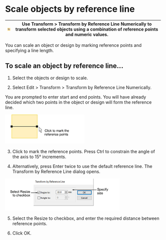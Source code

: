 # Scale objects by reference line

| ![TransformByReferenceLineNumerically.png](assets/TransformByReferenceLineNumerically.png) | Use Transform > Transform by Reference Line Numerically to transform selected objects using a combination of reference points and numeric values. |
| ------------------------------------------------------------------------------------------ | ------------------------------------------------------------------------------------------------------------------------------------------------- |

You can scale an object or design by marking reference points and specifying a line length.

## To scale an object by reference line...

1. Select the objects or design to scale.

2. Select Edit > Transform > Transform by Reference Line Numerically.

You are prompted to enter start and end points. You will have already decided which two points in the object or design will form the reference line.

![transform00032.png](assets/transform00032.png)

3. Click to mark the reference points. Press Ctrl to constrain the angle of the axis to 15° increments.

4. Alternatively, press Enter twice to use the default reference line. The Transform by Reference Line dialog opens.

![TransformResize.png](assets/TransformResize.png)

5. Select the Resize to checkbox, and enter the required distance between reference points.

6. Click OK.
